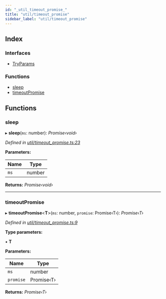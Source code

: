 ```yaml
---
id: "_util_timeout_promise_"
title: "util/timeout_promise"
sidebar_label: "util/timeout_promise"
---
```


## Index

### Interfaces

* [TryParams](../interfaces/_util_timeout_promise_.tryparams.md)

### Functions

* [sleep](_util_timeout_promise_.md#sleep)
* [timeoutPromise](_util_timeout_promise_.md#timeoutpromise)

## Functions

###  sleep

▸ **sleep**(`ms`: number): *Promise‹void›*

*Defined in [util/timeout_promise.ts:23](https://github.com/comit-network/comit-js-sdk/blob/701099a/src/util/timeout_promise.ts#L23)*

**Parameters:**

Name | Type |
------ | ------ |
`ms` | number |

**Returns:** *Promise‹void›*

___

###  timeoutPromise

▸ **timeoutPromise**<**T**>(`ms`: number, `promise`: Promise‹T›): *Promise‹T›*

*Defined in [util/timeout_promise.ts:9](https://github.com/comit-network/comit-js-sdk/blob/701099a/src/util/timeout_promise.ts#L9)*

**Type parameters:**

▪ **T**

**Parameters:**

Name | Type |
------ | ------ |
`ms` | number |
`promise` | Promise‹T› |

**Returns:** *Promise‹T›*
